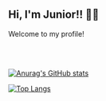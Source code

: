 ## Hi, I'm Junior!! 🐱‍👤


Welcome to my profile!

<br></br>

[![Anurag's GitHub stats](https://github-readme-stats.vercel.app/api?username=JumPr0&show_icons=true&theme=dark)
](https://github.com/anuraghazra/github-readme-stats)

[![Top Langs](https://github-readme-stats.vercel.app/api/top-langs/?username=JumPr0&layout=compact&theme=dark)](https://github.com/anuraghazra/github-readme-stats)


